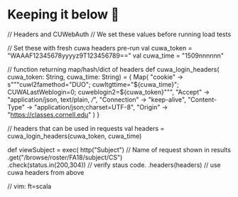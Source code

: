 # Keeping it below 💯
// Headers and CUWebAuth
// We set these values before running load tests 

  // Set these with fresh cuwa headers pre-run
  val cuwa_token = "WAAAF12345678yyyyz9T123456789=="
  val cuwa_time = "1509nnnnnn"

  // function returning map/hash/dict of headers
  def cuwa_login_headers( cuwa_token: String, cuwa_time: String) = {
    Map(
      "cookie" -> s"""cuwl2famethod="DUO"; cuwltgttime="${cuwa_time}"; CUWALastWeblogin=0; cuweblogin2=${cuwa_token}""",
      "Accept" -> "application/json, text/plain, */*",
      "Connection" -> "keep-alive",
      "Content-Type" -> "application/json;charset=UTF-8",
      "Origin" -> "https://classes.cornell.edu"
    )
  }

  // headers that can be used in requests
  val headers = cuwa_login_headers(cuwa_token, cuwa_time)

  def viewSubject = exec(
      http("Subject") // Name of request shown in results
      .get("/browse/roster/FA18/subject/CS")  
      .check(status.in(200,304))                  // verify staus code.
      .headers(headers)   // use cuwa headers from above

// vim: ft=scala
